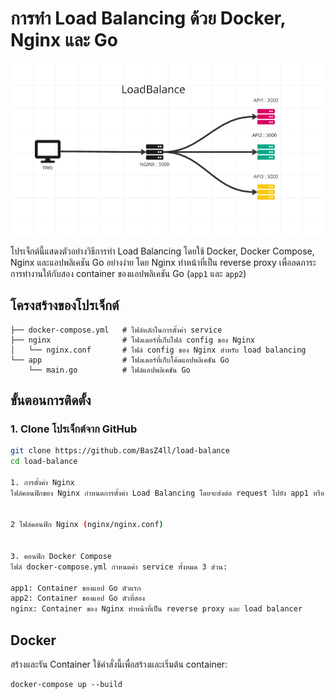 # การทำ Load Balancing ด้วย Docker, Nginx และ Go

![Nginx Load Balancing Architecture](images/images.png)

โปรเจ็กต์นี้แสดงตัวอย่างวิธีการทำ Load Balancing โดยใช้ Docker, Docker Compose, Nginx และแอปพลิเคชัน Go อย่างง่าย โดย Nginx ทำหน้าที่เป็น reverse proxy เพื่อลดภาระการทำงานให้กับสอง container ของแอปพลิเคชัน Go (`app1` และ `app2`)

## โครงสร้างของโปรเจ็กต์
```
├── docker-compose.yml   # ไฟล์หลักในการตั้งค่า service
├── nginx                # โฟลเดอร์ที่เก็บไฟล์ config ของ Nginx
│   └── nginx.conf       # ไฟล์ config ของ Nginx สำหรับ load balancing
└── app                  # โฟลเดอร์ที่เก็บโค้ดแอปพลิเคชัน Go
    └── main.go          # ไฟล์แอปพลิเคชัน Go
```


## ขั้นตอนการติดตั้ง

### 1. Clone โปรเจ็กต์จาก GitHub

```bash
git clone https://github.com/BasZ4ll/load-balance
cd load-balance

1. การตั้งค่า Nginx
ไฟล์คอนฟิกของ Nginx กำหนดการตั้งค่า Load Balancing โดยจะส่งต่อ request ไปยัง app1 หรือ app2 ตามการตั้งค่าแบบ round-robin


2 ไฟล์คอนฟิก Nginx (nginx/nginx.conf)


3. คอนฟิก Docker Compose
ไฟล์ docker-compose.yml กำหนดค่า service ทั้งหมด 3 ส่วน:

app1: Container ของแอป Go ตัวแรก
app2: Container ของแอป Go ตัวที่สอง
nginx: Container ของ Nginx ทำหน้าที่เป็น reverse proxy และ load balancer

```

## Docker 
สร้างและรัน Container
ใช้คำสั่งนี้เพื่อสร้างและเริ่มต้น container:

```
docker-compose up --build
```